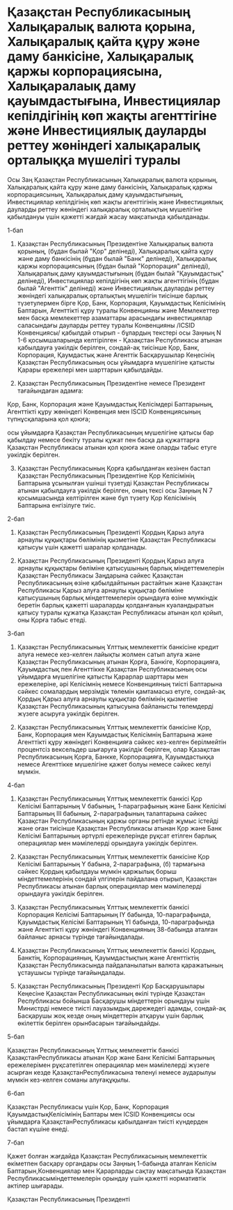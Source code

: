 # Қазақстан Республикасының Халықаралық валюта қорына, Халықаралық қайта құру және даму банкісіне, Халықаралық қаржы корпорациясына, Халықаралаық даму қауымдастығына, Инвестициялар кепілдігінің көп жақты агенттігіне және Инвестициялық дауларды реттеу жөніндегі халықаралық орталыққа мүшелігі туралы

Осы Заң Қазақстан Республикасының Халықаралық валюта қорының, Халықаралық қайта құру және даму банкісінің, Халықаралық қаржы корпорациясының, Халықаралық даму қауымдастығының, Инвестициялар кепілдігінің көп жақты агенттігінің және Инвестициялық дауларды реттеу жөніндегі халықаралық орталықтың мүшелігіне қабылдануы үшін қажетті жағдай жасау мақсатында қабылданады.

1-бап

1. Қазақстан Республикасының Президентіне Халықаралық валюта қорының, (бұдан былай "Қор" делінеді), Халықаралық қайта құру және даму банкісінің (бұдан былай "Банк" делінеді), Халықаралық қаржы корпорациясының (бұдан былай "Корпорация" делінеді), Халықаралық даму қауымдастығының (бұдан былай "Қауымдастық" делінеді), Инвестициялар кепілдігінің көп жақты агенттігінің (бұдан былай "Агенттік" делінеді) және Инвестициялық дауларды реттеу жөніндегі халықаралық орталықтың мүшелігін тиісінше барлық түзетулермен бірге Қор, Банк, Корпорация, Қауымдастық Келісімінің Баптарын, Агенттікті құру туралы Конвенцияны және Мемлекеттер мен басқа мемлекеттер азаматтары арасындағы инвестициялар саласындағы дауларды реттеу туралы Конвенцияны /ІСSID Конвенциясы/ қабылдай отырып - бұлардың текстері осы Заңның N 1-6 қосымшаларында келтірілген - Қазақстан Республикасы атынан қабылдауға уәкілдік берілген, сондай-ақ тиісінше Қор, Банк, Корпорация, Қаумдастық және Агенттік Басқарушылар Кеңесінің Қазақстан Республикасының осы ұйымдарға мүшелігіне қатысты Қарары ережелері мен шарттарын қабылдайды.

2. Қазақстан Республикасының Президентіне немесе Президент тағайындаған адамға:

Қор, Банк, Корпорация және Қауымдастық Келісімдері Баптарының, Агенттікті құру жөніндегі Конвенция мен ISCID Конвенциясының түпнұсқаларына қол қоюға;

осы ұйымдарға Қазақстан Республикасының мүшелігіне қатысы бар қабылдау немесе бекіту туралы құжат пен басқа да құжаттарға Қазақстан Республикасы атынан қол қоюға және оларды табыс етуге уәкілдік берілген.

3. Қазақстан Республикасының Қорға қабылданған кезінен бастап Қазақстан Республикасының Президентіне Қор Келісімінің Баптарына ұсынылған үшінші түзетуді Қазақстан Республикасы атынан қабылдауға уәкілдік берілген, оның тексі осы Заңның N 7 қосымшасында келтірілген және бұл түзету Қор Келісімінің Баптарына енгізілуге тиіс.

2-бап

1. Қазақстан Республикасының Президенті Қордың Қарыз алуға арнаулы құқықтары бөлімінің қызметіне Қазақстан Республикасы қатысуы үшін қажетті шаралар қолданады.

2. Қазақстан Республикасының Президенті Қордың Қарыз алуға арнаулы құқықтары бөліміне қатысушының барлық міндеттемелерін Қазақстан Республикасы Заңдарына сәйкес Қазақстан Республикасының өзіне қабылдайтынын растайтын және Қазақстан Республикасы Қарыз алуға арнаулы құқықтар бөліміне қатысушының барлық міндеттемелерін орындауға өзіне мүмкіндік беретін барлық қажетті шараларды қолданғанын куәландыратын қатысу туралы құжатқа Қазақстан Республикасы атынан қол қойып, оны Қорға табыс етеді.

3-бап

1. Қазақстан Республикасының Ұлттық мемлекеттік банкісіне кредит алуға немесе кез-келген лайықты жолмен сатып алуға және Қазақстан Республикасының атынан Қорға, Банкіге, Корпорацияға, Қауымдастық пен Агенттікке Қазақстан Республикасының осы ұйымдарға мүшелігіне қатысты Қарарлар шарттары мен ережелеріне, әрі Келісімнің немесе Конвенцияның тиісті Баптарына сәйкес сомалардың мерзімдік төлемін қамтамасыз етуге, сондай-ақ Қордың Қарыз алуға арнаулы құқықтар бөлімінің қызметіне Қазақстан Республикасының қатысуына байланысты төлемдерді жүзеге асыруға уәкілдік берілген.

2. Қазақстан Республикасының Ұлттық мемлекеттік банкісіне Қор, Банк, Корпорация мен Қауымдастық Келісімнің Баптарына және Агенттікті құру жөніндегі Конвенцияға сәйкес кез-келген берілмейтін процентсіз вексельдер шығаруға уәкілдік берілген, олар Қазақстан Республикасының Қорға, Банкке, Корпорацияға, Қауымдастыққа немесе Агенттікке мүшелігіне қажет болуы немесе сәйкес келуі мүмкін.

4-бап

1. Қазақстан Республикасының Ұлттық мемлекеттік банкісі Қор Келісімі Баптарының V бабының, 1-параграфының және Банк Келісімі Баптарының ІІІ бабының, 2-параграфының талаптарына сәйкес Қазақстан Республикасының қаржы органы ретінде жұмыс істейді және оған тиісінше Қазақстан Республикасы атынан Қор және Банк Келісімі Баптарының әртүрлі ережелерінде рұқсат етілген барлық операциялар мен мәмілелерді орындауға уәкілдік берілген.

2. Қазақстан Республикасының Ұлттық мемлекеттік банкісіне Қор Келісімі Баптарының Ү бабына, 2-параграфына, (б) тармағына сәйкес Қордың қабылдауы мүмкін қаржылық борыш міндеттемелерінің сондай үлгілерін пайдалана отырып, Қазақстан Республикасы атынан барлық операциялар мен мәмілелерді орындауға уәкілдік берілген.

3. Қазақстан Республикасының Ұлттық мемлекеттік банкісі Корпорация Келісімі Баптарының ІҮ бабында, 10-параграфында, Қауымдастық Келісімі Баптарының ҮІ бабында, 10-параграфында және Агенттікті құру жөніндегі Конвенцияның 38-бабында аталған байланыс арнасы түрінде тағайындалады.

4. Қазақстан Республикасының Ұлттық мемлекеттік банкісі Қордың, Банктің, Корпорацияның, Қауымдастықтың және Агенттіктің Қазақстан Республикасында пайдаланылатын валюта қаражатының ұстаушысы түрінде тағайындалады.

5. Қазақстан Республикасының Президенті Қор Басқарушылары Кеңесіне Қазақстан Республикасының өкілі түрінде Қазақстан Республикасы бойынша Басқарушы міндеттерін орындауы үшін Министрді немесе тиісті лауазымдық дәрежедегі адамды, сондай-ақ Басқарушы жоқ кезде оның міндеттерін атқаруы үшін барлық өкілеттік берілген орынбасарын тағайындайды.

5-бап

Қазақстан Республикасының Ұлттық мемлекеттік банкісі ҚазақстанРеспубликасы атынан Қор және Банк Келісімі Баптарының ережелерімен рұқсатетілген операциялар мен мәмілелерді жүзеге асырған кезде ҚазақстанРеспубликасына төленуі немесе аударылуы мүмкін кез-келген соманы алуғақұқылы.

6-бап

Қазақстан Республикасы үшін Қор, Банк, Корпорация ҚауымдастықКелісімінің Баптары мен ICSID Конвенциясы осы ұйымдарға ҚазақстанРеспубликасы қабылданған тиісті күндерден бастап күшіне енеді.

7-бап

Қажет болған жағдайда Қазақстан Республикасының мемлекеттік өкіметпен басқару органдары осы Заңның 1-бабында аталған Келісім Баптарын,Конвенциялар мен Қарарларды сақтау мақсатында Қазақстан Республикасыміндеттемелерін орындау үшін қажетті нормативтік актілер шығарады.

Қазақстан Республикасының Президенті

